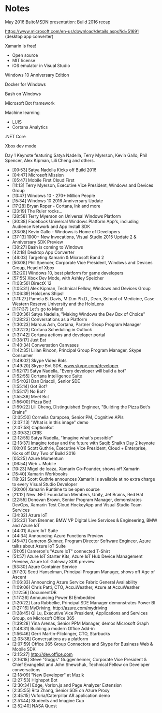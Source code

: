 # Notes
May 2016 BaltoMSDN presentation: Build 2016 recap

https://www.microsoft.com/en-us/download/details.aspx?id=51691 (desktop app converter)

Xamarin is free!
* Open source
* MIT license
* iOS emulator in Visual Studio

Windows 10 Anniversary Edition

Docker for Windows

Bash on Windows

Microsoft Bot framework

Machine learning
* LUIS
* Cortana Analytics

.NET Core

Xbox dev mode


Day 1 Keynote featuring Satya Nadella, Terry Myerson, Kevin Gallo, Phil Spencer, Alex Kipman, Lili Cheng and others.
* [00:53] Satya Nadella Kicks off Build 2016
* [04:47] Microsoft Mission
* [05:47] Mobile First Cloud First
* [11:13] Terry Myerson, Executive Vice President, Windows and Devices Group
* [13:47] Windows 10 - 270+ Million People
* [15:34] Windows 10 2016 Anniversary Update
* [17:28] Bryan Roper - Cortana, Ink and more 
* [23:19] The Ruler rocks...
* [28:58] Terry Myerson on Universal Windows Platform
* [30:38] Facebook Universal Windows Platform App's, including Audience Network and App Install SDK
* [33:08] Kevin Gallo - Windows is Home of Developers
* [37:13] 1000+ New Invocations, Visual Studio 2015 Update 2 & Anniversary SDK Preview
* [38:27] Bash is coming to Windows
* [42:18] Desktop App Converter
* [46:03] Targeting Xamarin & Microsoft Band 2
* [50:08] Phil Spencer, Corporate Vice President, Windows and Devices Group, Head of Xbox 
* [52:20] Windows 10, best platform for game developers
* [57:55] Xbox Dev Mode, with Ashley Speicher
* [1:03:50] DirectX 12
* [1:05:31] Alex Kipman, Technical Fellow, Windows and Devices Group
* [1:06:39] HoloLens Ships!
* [1:11:27] Pamela B. Davis, M.D.m Ph.D., Dean, School of Medicine, Case Western Reserve University and the HoloLens
* [1:17:37] Let's go to Mars!
* [1:20:36] Satya Nadella, "Making Windows the Dev Box of Choice"
* [1:28:23] Conversations as a Platform
* [1:30:23] Marcus Ash, Cortana, Partner Group Program Manager
* [1:32:23] Cortana Scheduling in Outlook
* [1:37:42] Cortana actions and developer portal
* [1:38:17] Just Eat
* [1:40:34] Conversation Canvases
* [1:42:35] Lilian Rincon, Principal Group Program Manager, Skype Consumer
* [1:49:02] Skype Video Bots
* [1:49:20] Skype Bot SDK, www.skype.com/developer 
* [1:52:17] Satya Nadella, "Every developer will build a bot"
* [1:52:55] Cortana Intelligence Suite
* [1:54:02] Dan Driscoll, Senior SDE
* [1:55:14] Got Bot?
* [1:55:17] No Bot?
* [1:55:36] Meet Bot
* [1:56:00] Pizza Bot!
* [1:59:22] Lili Cheng, Distinguished Engineer, "Building the Pizza Bot's Brains"
* [2:05:50] Cornelia Carapcea, Senior PM, Cognitive APIs
* [2:07:13] "What is in this image" demo
* [2:07:58] CaptionBot
* [2:09:32] CRIS
* [2:12:55] Satya Nadella, "Imagine what's possible"
* [2:13:37] Imagine today and the future with Saqib Shaikh
Day 2 keynote
* [00:01] Scott Guthrie, Executive Vice President, Cloud + Enterprise, Kicks off Day Two of Build 2016 
* [05:25] Azure Momentum 
* [06:54] Web + Mobile 
* [10:23] Migel de Icaza, Xamarin Co-Founder, shows off Xamarin 
* [15:40] Xamarin Workbooks 
* [18:32] Scott Guthrie announces Xamarin is available at no extra charge to every Visual Studio Developer 
* [20:00] Xamarin Runtime to be open source 
* [21:12] New .NET Foundation Members, Unity, Jet Brains, Red Hat 
* [22:55] Donovan Brown, Senior Program Manager, demonstrates DevOps, Xamarin Test Cloud HockeyApp and Visual Studio Team Services 
* [34:32] Azure IoT 
* [35:23] Tom Brenner, BMW VP Digital Live Services & Engineering, BMW and Azure IoT 
* [44:01] Azure IoT Suite 
* [44:34] Announcing Azure Functions Preview 
* [45:47] Cameron Skinner, Program Director Software Engineer, Azure talks about Azure IoT Suite 
* [51:05] Cameron's "Azure IoT" connected T-Shirt 
* [51:57] Azure IoT Starter Kits, Azure IoT Hub Device Management Preview, Azure IoT Gateway SDK preview 
* [53:30] Azure Container Service 
* [57:20] Scott Hanselman, Principal Program Manager, shows off Age of Ascent 
* [1:06:33] Announcing Azure Service Fabric General Availability 
* [1:09:06] Chris Patti, CTO, AccuWeather, Azure at AccuWeather 
* [1:12:56] DocumentDB 
* [1:17:26] Announcing Power BI Embedded 
* [1:20:22] Lara Rubbelke, Principal SDE Manager demonstrates Power BI 
* [1:27:16] MyDriving, http://azure.com/mydriving 
* [1:28:45] Qi Lu, Executive Vice President, Applications and Services Group, on Microsoft Office 365 
* [1:39:28] Yina Arenas, Senior PPM Manager, demos Microsoft Graph 
* [1:48:31] Building a modern Office Add-in 
* [1:56:46] Gerri Martin-Flickinger, CTO, Starbucks 
* [2:03:38] Conversations as a platform 
* [2:07:59] Office 365 Group Connectors and Skype for Business Web & Mobile SDK 
* [2:15:27] http://dev.office.com 
* [2:16:18] Steve "Guggs" Guggenheimer, Corporate Vice President & Chief Evangelist and John Shewchuk, Technical Fellow on Developer conversations 
* [2:18:09] "New Developer" at Muzik 
* [2:27:53] Highspot Bot 
* [2:30:34] Edge, Vorlon.js and Page Analyzer Extension 
* [2:35:55] Rita Zhang, Senior SDE on Azure Proxy 
* [2:45:15] Vuforia/Caterpillar AR application demo 
* [2:51:44] Students and Imagine Cup 
* [2:52:40] NASA Quest
